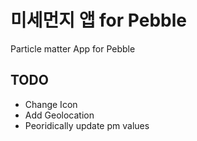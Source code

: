 # 미세먼지 앱 for Pebble
Particle matter App for Pebble
## TODO
* Change Icon
* Add Geolocation
* Peoridically update pm values
